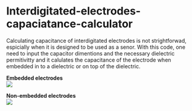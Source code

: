 # Interdigitated-electrodes-capaciatance-calculator

Calculating capacitance of interdigitated electrodes is not strightforwad, espicially when it is designed to be used as a senor. With this code, one need to input the capacitor dimentions and the necessary dielectric permitivitty and it calulates the capacitance of the electrode when embedded in to a dielectric or on top of the dielectric.

<b>Embedded electrodes</b><br>
<IMG SRC="embedded.png"><br>

<b>Non-embedded electrodes</b><br>
<IMG SRC="Non-embedded.png"><br>
